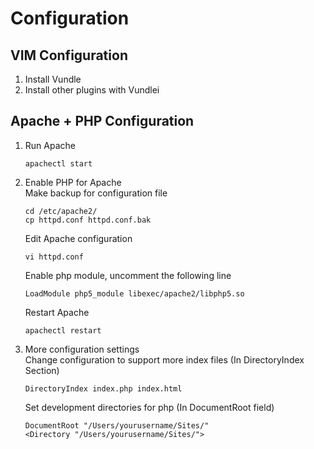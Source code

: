 # Configuration
## VIM Configuration
1. Install Vundle 
2. Install other plugins with Vundlei

## Apache + PHP Configuration
1. Run Apache  
   ```
   apachectl start  
   ``` 
2. Enable PHP for Apache  
   Make backup for configuration file    
   ```
   cd /etc/apache2/ 
   cp httpd.conf httpd.conf.bak  
   ```  
   Edit Apache configuration   
   ```
   vi httpd.conf  
   ```  
   Enable php module, uncomment the following line    
   ```
   LoadModule php5_module libexec/apache2/libphp5.so   
   ```   
   Restart Apache  
   ```
   apachectl restart  
   ``` 
3. More configuration settings   
   Change configuration to support more index files (In DirectoryIndex Section)   
   ```
   DirectoryIndex index.php index.html  
   ``` 
   Set development directories for php (In DocumentRoot field)  
   ```
   DocumentRoot "/Users/yourusername/Sites/"  
   <Directory "/Users/yourusername/Sites/">  
   ```  
    
